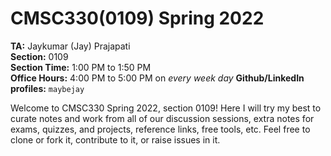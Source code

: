 # CMSC330(0109) Spring 2022

**TA:** Jaykumar (Jay) Prajapati  
**Section:** 0109  
**Section Time:** 1:00 PM to 1:50 PM  
**Office Hours:** 4:00 PM to 5:00 PM on _every week day_
**Github/LinkedIn profiles:** `maybejay`

Welcome to CMSC330 Spring 2022, section 0109! Here I will try my best to curate notes and work from all of our discussion sessions, extra notes for exams, quizzes, and projects, reference links, free tools, etc. Feel free to clone or fork it, contribute to it, or raise issues in it.